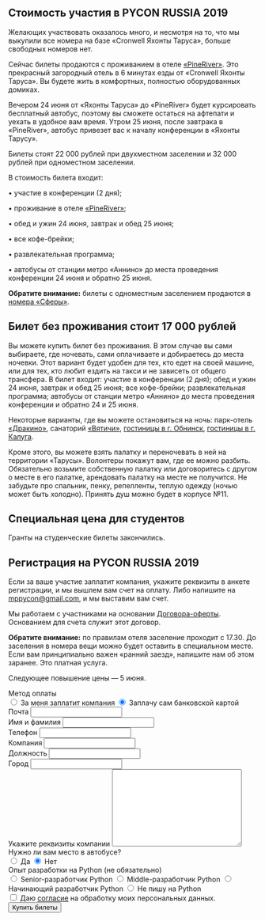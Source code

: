 ## Стоимость участия в PYCON RUSSIA 2019

Желающих участвовать оказалось много, и несмотря на то, что мы выкупили все номера на базе «Cronwell Яхонты Таруса», больше свободных номеров нет.

Сейчас билеты продаются с проживанием в отеле [«PineRiver»](http://pineriver.ru). Это прекрасный загородный отель в 6 минутах езды от «Cronwell Яхонты Таруса». Вы будете жить в комфортных, полностью оборудованных домиках. 

Вечером 24 июня от «Яхонты Таруса» до «PineRiver» будет курсировать бесплатный автобус, поэтому вы сможете остаться на афтепати и уехать в удобное вам время. Утром 25 июня, после завтрака в «PineRiver», автобус привезет вас к началу конференции в «Яхонты Тарусу».

Билеты стоят 22 000 рублей при двухместном заселении и 32 000 рублей при одноместном заселении. 

В стоимость билета входит:

• участие в конференции (2 дня);

• проживание в отеле [«PineRiver»](http://pineriver.ru);

• обед и ужин 24 июня, завтрак и обед 25 июня;

• все кофе-брейки;

• развлекательная программа;

• автобусы от станции метро «Аннино» до места проведения конференции 24 июня и обратно 25 июня.

<b>Обратите внимание:</b> билеты с одноместным заселением продаются в [номера «Сферы»](http://pineriver.ru/rooms/sphere/). 

## Билет без проживания стоит 17 000 рублей
Вы можете купить билет без проживания. В этом случае вы сами выбираете, где ночевать, сами оплачиваете и добираетесь до места ночевки. Этот вариант будет удобен для тех, кто едет на своей машине, или для тех, кто любит ездить на такси и не зависеть от общего трансфера. В билет входит: участие в конференции (2 дня); обед и ужин 24 июня, завтрак и обед 25 июня; все кофе-брейки; развлекательная программа; автобусы от станции метро «Аннино» до места проведения конференции и обратно 24 и 25 июня.

Некоторые варианты, где вы можете остановиться на ночь: парк-отель [«Дракино»](http://www.drakino-hotel.ru/contact.html), санаторий [«Вятичи»](http://www.booking.com/Share-r2aKcC), [гостиницы в г. Обнинск](http://bit.ly/2HsPLB9), [гостиницы в г. Калуга](http://bit.ly/2VQiUz9). 

Кроме этого, вы можете взять палатку и переночевать в ней на территории «Тарусы». Волонтеры покажут вам, где ее можно разбить. Обязательно возьмите собственную палатку или договоритесь с другом о месте в его палатке, арендовать палатку на месте не получится. Не забудьте про спальник, пенку, репелленты, теплую одежду (ночью может быть холодно). Принять душ можно будет в корпусе №11.

## Специальная цена для студентов

Гранты на студенческие билеты закончились.

## Регистрация на PYCON RUSSIA 2019

Если за ваше участие заплатит компания, укажите реквизиты в анкете регистрации, и мы вышлем вам счет на оплату. Либо напишите на [mppycon@gmail.com](mailto:mppycon@gmail.com), и мы выставим вам счет.

Мы работаем с участниками на основании [Договора-оферты](https://drive.google.com/drive/folders/1zi8DRX962ZoZzIAOizFm8j0s7Wt7hp4-?usp=sharing). Основанием для счета служит этот договор.

<b>Обратите внимание:</b> по правилам отеля заселение проходит с 17.30. До заселения в номера вещи можно будет оставить в специальном месте. Если вам принципиально важен «ранний заезд», напишите нам об этом заранее. Это платная услуга.

Следующее повышение цены — 5 июня.

<form id="tickets_form" action="#" class="tickets">
  <div
    class="tickets--field show_if_checked set_action_if_checked"
    data-sif-watch='input'
    data-sif-src="#tickets_payment_company"
    data-sif-what="#toggle_company_details"
  >
    <div class="tickets--label">Метод оплаты</div>
    <label for="tickets_payment_company" class="tickets--label">
      <input
        type="radio"
        name="payment"
        value="company"
        id="tickets_payment_company"
        class="tickets--radio_input set_action_on_check"
        data-saic-action="#"
        data-saic-method="post"
      />
      За меня заплатит компания
    </label>
    <label for="tickets_payment_card" class="tickets--label">
      <input
        type="radio"
        name="payment"
        value="card"
        id="tickets_payment_card"
        class="tickets--radio_input set_action_on_check"
        data-saic-action="#"
        data-saic-method="post"
        checked
      />
      Заплачу сам банковской картой
    </label>
  </div>
  <div id="tickets_picker"></div>
  <div class="tickets--field">
    <label for="tickets_email" class="tickets--label">Почта</label>
    <input type="email" name="email" id="tickets_email" class="tickets--text_input" />
  </div>
  <div class="tickets--field">
    <label for="tickets_name" class="tickets--label">Имя и фамилия</label>
    <input type="text" name="name" id="tickets_name" class="tickets--text_input" />
  </div>
  <div class="tickets--field">
    <label for="tickets_phone" class="tickets--label">Телефон</label>
    <input type="text" name="phone" id="tickets_phone" class="tickets--text_input" />
  </div>
  <div class="tickets--field">
    <label for="tickets_company" class="tickets--label">Компания</label>
    <input type="text" name="company" id="tickets_company" class="tickets--text_input" />
  </div>
  <div class="tickets--field">
    <label for="tickets_position" class="tickets--label">Должность</label>
    <input type="text" name="position" id="tickets_position" class="tickets--text_input" />
  </div>
  <div class="tickets--field">
    <label for="tickets_city" class="tickets--label">Город</label>
    <input type="text" name="city" id="tickets_city" class="tickets--text_input" />
  </div>
  <div id="toggle_company_details" class="tickets--field">
    <label for="tickets_company_details" class="tickets--label">Укажите реквизиты компании</label>
    <textarea name="company_details" id="tickets_company_details" cols="30" rows="10" class="tickets--textarea"></textarea>
  </div>
  <div class="tickets--field">
    <div class="tickets--label">Нужно ли вам место в автобусе?</div>
    <label for="tickets_bus_yes" class="tickets--label">
      <input type="radio" name="bus" value="yes" id="tickets_bus_yes" class="tickets--radio_input" />
      Да
    </label>
    <label for="tickets_bus_no" class="tickets--label">
      <input type="radio" name="bus" value="no" id="tickets_bus_no" class="tickets--radio_input" checked />
      Нет
    </label>
  </div>
  <!-- <div class="tickets--field">
    <div class="tickets--label">Нужно ли вам место для палатки?</div>
    <label for="tickets_tent_yes" class="tickets--label">
      <input type="radio" name="tent" value="yes" id="tickets_tent_yes" class="tickets--radio_input" />
      Да
    </label>
    <label for="tickets_tent_no" class="tickets--label">
      <input type="radio" name="tent" value="no" id="tickets_tent_no" class="tickets--radio_input" checked />
      Нет
    </label>
  </div> -->
  <div class="tickets--field tickets--field-non_mandatory">
    <div class="tickets--label">Опыт разработки на Python <span class="tickets--non_mandatory">(не обязательно)</span></div>
    <label for="tickets_experience_senior" class="tickets--label">
      <input type="radio" name="experience" value="senior" id="tickets_experience_senior" class="tickets--radio_input" />
      Senior-разработчик Python
    </label>
    <label for="tickets_experience_middle" class="tickets--label">
      <input type="radio" name="experience" value="middle" id="tickets_experience_middle" class="tickets--radio_input" />
      Middle-разработчик Python
    </label>
    <label for="tickets_experience_junior" class="tickets--label">
      <input type="radio" name="experience" value="junior" id="tickets_experience_junior" class="tickets--radio_input" />
      Начинающий разработчик Python
    </label>
    <label for="tickets_experience_no" class="tickets--label">
      <input type="radio" name="experience" value="no" id="tickets_experience_no" class="tickets--radio_input" />
      Не пишу на Python
    </label>
  </div>
  <div class="tickets--field">
    <label for="tickets_agreement" class="tickets--label">
      <input type="checkbox" name="agreement" value="true" id="tickets_agreement" class="tickets--radio_input" />
      Даю <a href="https://drive.google.com/file/d/1UNIwtiqYnGZihgHoCf2szbktEsTcF-gz/view?usp=sharing">согласие</a> на обработку моих персональных данных.
    </label>
  </div>
  <div class="tickets--warning"></div>
  <input type="submit" value="Купить билеты" class="tickets--submit" />

  <input type="text" name="_gotcha" style="display:none" />
</form>

<div id="thanks" style="font-size: 18px; color: #4382b4; display: none;">Спасибо, мы скоро свяжемся с вами.</div>

<div id="tickets_widget_wrap" style="display: none;">
  <button type="button" class="" data-tc-event="5c5bc82fc5bbea000ca8cc16" data-tc-token="eyJ0eXAiOiJKV1QiLCJhbGciOiJIUzI1NiIsImlzcyI6InRpY2tldHNjbG91ZC5ydSJ9.eyJwIjoiNWM1ODE3NTM0ZmFhMzQwMDBiYmEzY2NlIn0.tzOwUZK1HxGx2pVCFT2P3Mx2wwDPKHbW7BIVHoMjGlE"> Купить билет </button>
</div>

<script src="https://code.jquery.com/jquery-2.2.3.min.js" integrity="sha256-a23g1Nt4dtEYOj7bR+vTu7+T8VP13humZFBJNIYoEJo=" crossorigin="anonymous"></script>
<script src="/2019/js/tickets-с.js"></script>

<script src="https://ticketscloud.com/static/scripts/widget/tcwidget.js"></script>

